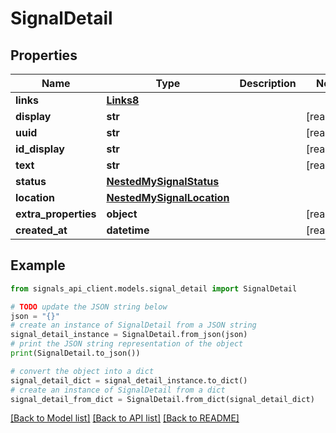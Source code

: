 # SignalDetail


## Properties

Name | Type | Description | Notes
------------ | ------------- | ------------- | -------------
**links** | [**Links8**](Links8.md) |  | 
**display** | **str** |  | [readonly] 
**uuid** | **str** |  | [readonly] 
**id_display** | **str** |  | [readonly] 
**text** | **str** |  | [readonly] 
**status** | [**NestedMySignalStatus**](NestedMySignalStatus.md) |  | 
**location** | [**NestedMySignalLocation**](NestedMySignalLocation.md) |  | 
**extra_properties** | **object** |  | [readonly] 
**created_at** | **datetime** |  | [readonly] 

## Example

```python
from signals_api_client.models.signal_detail import SignalDetail

# TODO update the JSON string below
json = "{}"
# create an instance of SignalDetail from a JSON string
signal_detail_instance = SignalDetail.from_json(json)
# print the JSON string representation of the object
print(SignalDetail.to_json())

# convert the object into a dict
signal_detail_dict = signal_detail_instance.to_dict()
# create an instance of SignalDetail from a dict
signal_detail_from_dict = SignalDetail.from_dict(signal_detail_dict)
```
[[Back to Model list]](../README.md#documentation-for-models) [[Back to API list]](../README.md#documentation-for-api-endpoints) [[Back to README]](../README.md)



